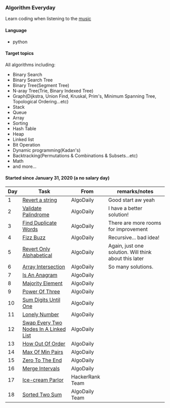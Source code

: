 ### Algorithm Everyday
Learn coding when listening to the [music](https://www.youtube.com/watch?v=GmG4X9PGOXs)

#### Language
- python

#### Target topics
All algorithms including:
- Binary Search
- Binary Search Tree
- Binary Tree(Segment Tree)
- N-aray Tree(Trie, Binary Indexed Tree)
- Graph(Dijkstra, Union Find, Kruskal, Prim's, Minimum Spanning Tree, Topological Ordering...etc)
- Stack
- Queue
- Array
- Sorting
- Hash Table
- Heap
- Linked list
- Bit Operation
- Dynamic programming(Kadan's)
- Backtracking(Permutations & Combinations & Subsets...etc)
- Math
- and more...

#### Started since January 31, 2020 (a no salary day)

| Day  | Task  | From | remarks/notes |
| --- | --- | --- | --- |
| 1 | [Revert a string](/EverydayCoding/0001_revert_a_string.py) | AlgoDaily | Good start aw yeah |
| 2 | [Validate Palindrome](/EverydayCoding/0002_validate_palindrome.py) | AlgoDaily | I have a better solution! | 
| 3 | [Find Duplicate Words](/EverydayCoding/0003_find_duplicate_words.py) | AlgoDaily | There are more rooms for improvement |
| 4 | [Fizz Buzz](/EverydayCoding/0004_fizz_buzz.py) | AlgoDaily | Recursive... bad idea! |
| 5 | [Revert Only Alphabetical](/EverydayCoding/0005_revert_only_alphabetical.py) | AlgoDaily | Again, just one solution. Will think about this later|
| 6 | [Array Intersection](/EverydayCoding/0006_array_intersection.py) | AlgoDaily | So many solutions. |
| 7 | [Is An Anagram](/EverydayCoding/0007_is_an_anagram.py) | AlgoDaily |  | 
| 8 | [Majority Element](/EverydayCoding/0008_majority_element.py) | AlgoDaily |  | 
| 9 | [Power Of Three](/EverydayCoding/0009_power_of_three.py) | AlgoDaily |  | 
| 10 | [Sum Digits Until One](/EverydayCoding/0010_sum_digits_until_one.py) | AlgoDaily |  | 
| 11 | [Lonely Number](/EverydayCoding/0011_lonely_number.py) | AlgoDaily |  |  
| 12 | [Swap Every Two Nodes In A Linked List](/EverydayCoding/0012_swap_every_two_nodes_in_a_linked_list.py) | AlgoDaily |  | 
| 13 | [How Out Of Order](/EverydayCoding/0013_how_out_of_order.py) | AlgoDaily |  | 
| 14 | [Max Of Min Pairs](/EverydayCoding/0014_max_of_min_pairs.py) | AlgoDaily |  | 
| 15 | [Zero To The End](/EverydayCoding/0015_zero_to_the_end.py) | AlgoDaily |  | 
| 16 | [Merge Intervals](/EverydayCoding/0016_merge_intervals.py) | AlgoDaily |  | 
| 17 | [Ice-cream Parlor](/EverydayCoding/0017_icecream_parlor.py) | HackerRank Team |  | 
| 18 | [Sorted Two Sum](/EverydayCoding/0018_sorted_two_sum.py) | AlgoDaily Team |  | 







